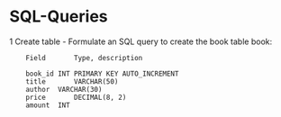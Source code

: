 # SQL-Queries

1 Create table
	- Formulate an SQL query to create the book table book:

		Field		Type, description

		book_id	INT PRIMARY KEY AUTO_INCREMENT
		title		VARCHAR(50)
		author	VARCHAR(30)
		price		DECIMAL(8, 2)
		amount	INT